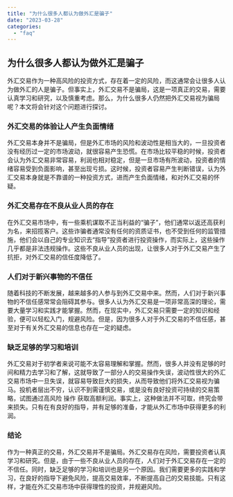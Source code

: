 ```yaml
---
title: "为什么很多人都认为做外汇是骗子"
date: "2023-03-28"
categories: 
  - "faq"
---
```


## 为什么很多人都认为做外汇是骗子

外汇交易作为一种高风险的投资方式，存在着一定的风险，而这通常会让很多人认为做外汇的人是骗子。但事实上，外汇交易不是骗局，这是一项真正的交易，需要认真学习和研究，以及慎重考虑。那么，为什么很多人仍然把外汇交易视为骗局呢？本文将会针对这个问题进行探讨。

### 外汇交易的体验让人产生负面情绪

外汇交易本身并不是骗局，但是外汇市场的风险和波动性是相当大的，一旦投资者没有经历过一定的市场波动，就很容易产生恐慌。在市场比较平稳的时候，投资者会认为外汇交易非常容易，利润也相对稳定，但是一旦市场有所波动，投资者的情绪容易受到负面影响，甚至出现亏损。这时候，投资者容易产生判断错误，认为外汇交易本身就是不靠谱的一种投资方式，进而产生负面情绪，和对外汇交易的怀疑。

### 外汇交易存在不良从业人员的存在

在外汇交易市场中，有一些乘机谋取不正当利益的“骗子”，他们通常以返还高获利为名，来招揽客户。这些诈骗者通常没有任何的资质证书，也不受到任何的监管措施，他们会以自己的专业知识去“指导”投资者进行投资操作，而实际上，这些操作几乎都是非法违规操作。这些不良从业人员的出现，让很多人对于外汇交易产生了抗拒，对外汇交易的信任度降低了。

### 人们对于新兴事物的不信任

随着科技的不断发展，越来越多的人参与到外汇交易中来。然而，人们对于新兴事物的不信任感常常会阻碍其参与。很多人认为外汇交易是一项非常高深的理论，需要大量学习和实践才能掌握。然而，在现实中，外汇交易只需要一定的知识和经验，便可以轻松入门，规避风险。但是，因为很多人对于外汇交易的不信任感，甚至对于有关外汇交易的信息也存在一定的疑虑。

### 缺乏足够的学习和培训

外汇交易对于初学者来说可能不太容易理解和掌握。然而，很多人并没有足够的时间和精力去学习和了解，这就导致了一部分人的交易操作失误，波动性很大的外汇交易市场中一旦失误，就容易导致巨大的损失，从而导致他们将外汇交易视为骗马。投机者层出不穷，认识不到需谨慎交易，或是没有良好投资可持续的交易策略，试图通过高风险 操作 获取高额利润。事实上，这种做法并不可取，终究会带来损失。只有在有良好的指导，并有足够的准备，才能从外汇市场中获得更多的利润。

### 结论

作为一种真正的交易，外汇交易并不是骗局。外汇交易存在风险，需要投资者认真学习和研究。但是，由于一些不良从业人员的存在，人们对于外汇交易存在一定的不信任。同时，缺乏足够的学习和培训也是另一个原因。我们需要更多的实践和学习，在良好的指导下避免风险，提高交易效率，不断提高自己的交易技能。只有这样，才能在外汇交易市场中获得理性的投资，并规避风险。
